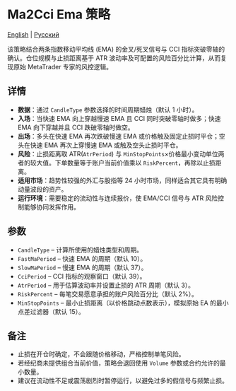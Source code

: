 # Ma2Cci Ema 策略
[English](README.md) | [Русский](README_ru.md)

该策略结合两条指数移动平均线 (EMA) 的金叉/死叉信号与 CCI 指标突破零轴的确认。仓位规模与止损距离基于 ATR 波动率及可配置的风险百分比计算，从而复现原始 MetaTrader 专家的风控逻辑。

## 详情

- **数据**：通过 `CandleType` 参数选择的时间周期蜡烛（默认 1 小时）。
- **入场**：当快速 EMA 向上穿越慢速 EMA 且 CCI 同时突破零轴时做多；快速 EMA 向下穿越并且 CCI 跌破零轴时做空。
- **出场**：多头在快速 EMA 再次跌破慢速 EMA 或价格触及固定止损时平仓；空头在快速 EMA 再次上穿慢速 EMA 或触及空头止损时平仓。
- **风险**：止损距离取 ATR(`AtrPeriod`) 与 `MinStopPoints`×价格最小变动单位两者的较大值。下单数量等于账户当前价值乘以 `RiskPercent`，再除以止损距离。
- **适用市场**：趋势性较强的外汇与股指等 24 小时市场，同样适合其它具有明确动量波段的资产。
- **运行环境**：需要稳定的流动性与连续报价，使 EMA/CCI 信号与 ATR 风险控制能够协同发挥作用。

## 参数

- `CandleType` – 计算所使用的蜡烛类型和周期。
- `FastMaPeriod` – 快速 EMA 的周期（默认 10）。
- `SlowMaPeriod` – 慢速 EMA 的周期（默认 37）。
- `CciPeriod` – CCI 指标的观察窗口（默认 39）。
- `AtrPeriod` – 用于估算波动率并设置止损的 ATR 周期（默认 3）。
- `RiskPercent` – 每笔交易愿意承担的账户风险百分比（默认 2%）。
- `MinStopPoints` – 最小止损距离（以价格跳动点数表示），模拟原始 EA 的最小点差过滤器（默认 15）。

## 备注

- 止损在开仓时确定，不会跟随价格移动，严格控制单笔风险。
- 若经纪商未提供组合当前价值，策略会退回使用 `Volume` 参数或合约允许的最小数量。
- 建议在流动性不足或震荡剧烈时暂停运行，以避免过多的假信号与频繁止损。

